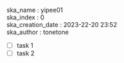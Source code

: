 ska_name : yipee01  
ska_index : 0  
ska_creation_date : 2023-22-20 23:52  
ska_author : tonetone  

* [ ] task 1
* [ ] task 2
